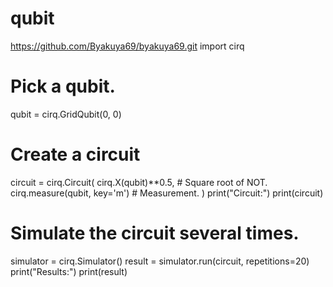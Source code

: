 # qubit
https://github.com/Byakuya69/byakuya69.git
  import cirq

  # Pick a qubit.
  qubit = cirq.GridQubit(0, 0)

  # Create a circuit
  circuit = cirq.Circuit(
      cirq.X(qubit)**0.5,  # Square root of NOT.
      cirq.measure(qubit, key='m')  # Measurement.
  )
  print("Circuit:")
  print(circuit)

  # Simulate the circuit several times.
  simulator = cirq.Simulator()
  result = simulator.run(circuit, repetitions=20)
  print("Results:")
  print(result)
